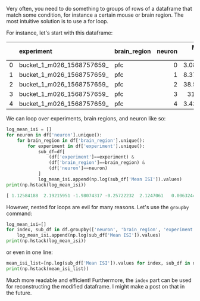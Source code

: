 Very often, you need to do something to groups of rows of a dataframe that match some condition, for instance a certain mouse or brain region. The most intuitive solution is to use a for loop.

For instance, let's start with this dataframe:

|    | experiment                | brain_region   |   neuron |   Mean ISI |
|---:|:--------------------------|:---------------|---------:|-----------:|
|  0 | bucket_1_m026_1568757659_ | pfc            |        0 |    3.08281 |
|  1 | bucket_1_m026_1568757659_ | pfc            |        1 |    8.37044 |
|  2 | bucket_1_m026_1568757659_ | pfc            |        2 |   38.5265  |
|  3 | bucket_1_m026_1568757659_ | pfc            |        3 |   31.795   |
|  4 | bucket_1_m026_1568757659_ | pfc            |        4 |    3.43186 | 

We can loop over experiments, brain regions, and neuron like so:
```python
log_mean_isi = []
for neuron in df['neuron'].unique():
    for brain_region in df['brain_region'].unique():
        for experiment in df['experiment'].unique():
            sub_df=df[
                (df['experiment']==experiment) & 
                (df['brain_region']==brain_region) & 
                (df['neuron']==neuron) 
            ]
            log_mean_isi.append(np.log(sub_df['Mean ISI']).values)
print(np.hstack(log_mean_isi))
```
```python 
[ 1.12584188  2.19215951 -1.98074317 -0.25722232  2.1247061   0.0063244 0.92415014 -1.93038317  3.6513468   2.28266164  1.39365976 -3.23681353  3.459308    1.48402753 -0.65003803  1.4140086   1.23310109 -0.8740564  1.29957486 -0.60594385 -0.61921541  4.51176028  0.5622578   3.48668087 -1.57394565 -1.15482997  3.62078013 -0.64878302 -2.08398518  0.28354575 -0.92326873 -2.23523802 -1.15944804 -1.16315081  1.29454247 -0.89566237  0.72300259 -1.38527266  1.3694298   2.95919545  3.07555102 -1.38317331  2.3510588  -1.68488011  2.15864159  2.92067342  0.20249933  1.76685816 -1.14606501 -2.54545905  2.17651238  2.49333615 -1.08762839 -1.10690211  1.79675315  1.08438564 -1.61687289  3.64009558  2.50376142  3.53577889 -2.31447026 -0.9560716  ...]
```

 However, nested for loops are evil for many reasons. Let's use the `groupby` command:

```python
log_mean_isi=[]
for index, sub_df in df.groupby(['neuron', 'brain_region', 'experiment']):
    log_mean_isi.append(np.log(sub_df['Mean ISI']).values)
print(np.hstack(log_mean_isi))
```
or even in one line:
```python
mean_isi_list=[np.log(sub_df['Mean ISI']).values for index, sub_df in df.groupby(['neuron', 'brain_region', 'experiment'])]
print(np.hstack(mean_isi_list))
```
Much more readable and efficient! Furthermore, the `index` part can be used for reconstructing the modified dataframe. I might make a post on that in the future.